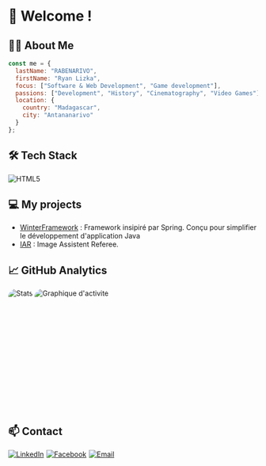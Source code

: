 # 👋 Welcome !

## 🧑‍💻 About Me
```javascript
const me = {
  lastName: "RABENARIVO",
  firstName: "Ryan Lizka",
  focus: ["Software & Web Development", "Game development"],
  passions: ["Development", "History", "Cinematography", "Video Games"],
  location: {
    country: "Madagascar",
    city: "Antananarivo"
  }
};
```

## 🛠️ Tech Stack
![HTML5](https://skillicons.dev/icons?i=python,java,dotnet,spring,postgresql,javascript,nodejs,vue,nuxt,html,css,tailwind,php,laravel,docker,github,vscode,idea&theme=light)

## 💻 My projects
- [WinterFramework](https://github.com/LizkaRyan/WinterFramework) : Framework insipiré par Spring. Conçu pour simplifier le développement d'application Java
- [IAR](https://github.com/LizkaRyan/IAR) : Image Assistent Referee.


## 📈 GitHub Analytics
<div style="border-radius: 15px; overflow: hidden;height: 15rem; display: inline-block;">
  <img src="https://github-readme-stats.vercel.app/api?username=LizkaRyan&theme=white&show_icons=true" alt="Stats" />
</div>
<div style="border-radius: 15px; overflow: hidden;height: 15rem; display: inline-block;">
  <img src="https://github-readme-activity-graph.vercel.app/graph?username=LizkaRyan&bg_color=ffff&color=0d1017&line=2ba0ff&point=2ba0ff&area=true&hide_border=false" alt="Graphique d'activité">
</div>

## 📫 Contact
<div style="display: flex; align-items: center;">
  <a style="margin-right:1%" href="https://www.linkedin.com/in/lizka-ryan-48899234a/">
    <img src="https://img.shields.io/badge/LinkedIn-0077B5?style=flat&logo=linkedin&logoColor=white" alt="LinkedIn">
  </a>
  <a style="margin-right:1%" href="https://www.facebook.com/ryan.rabenarivo">
    <img src="https://img.shields.io/badge/Facebook-1877F2?style=flat&logo=facebook&logoColor=white" alt="Facebook">
  </a>
  <a style="margin-right:1%" href="mailto:LizkaRyan626@gmail.com">
    <img src="https://img.shields.io/badge/Email-D14836?style=flat&logo=gmail&logoColor=white" alt="Email">
  </a>
</div>
